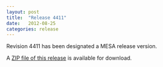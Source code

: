 ```yaml
---
layout: post
title:  "Release 4411"
date:   2012-08-25
categories: release
---
```


Revision 4411 has been designated a MESA release version.


A [ZIP file of this release][zip] is available for download.

[zip]:http://sourceforge.net/projects/mesa/files/releases/mesa-r4411.zip/download
